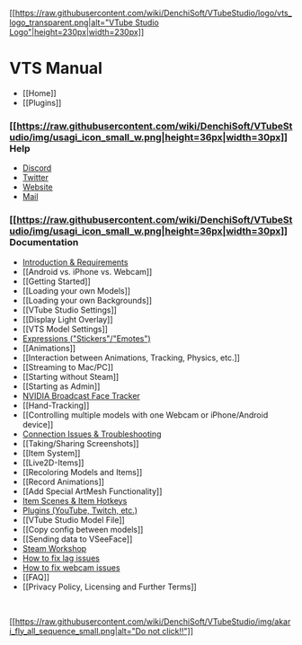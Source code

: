 [[[https://raw.githubusercontent.com/wiki/DenchiSoft/VTubeStudio/logo/vts_logo_transparent.png|alt="VTube Studio Logo"|height=230px|width=230px]]](https://github.com/DenchiSoft/VTubeStudio/wiki)

VTS Manual
=====================
- [[Home]]
- [[Plugins]]

### [[https://raw.githubusercontent.com/wiki/DenchiSoft/VTubeStudio/img/usagi_icon_small_w.png|height=36px|width=30px]] Help 
- [Discord](https://discord.gg/VTubeStudio)
- [Twitter](https://twitter.com/VTubeStudio)
- [Website](https://denchisoft.com)
- [Mail](mailto:denchi@denchisoft.com)

### [[https://raw.githubusercontent.com/wiki/DenchiSoft/VTubeStudio/img/usagi_icon_small_w.png|height=36px|width=30px]] Documentation
* [Introduction & Requirements](https://github.com/DenchiSoft/VTubeStudio/wiki/Introduction-&-Requirements)
* [[Android vs. iPhone vs. Webcam]]
* [[Getting Started]]
* [[Loading your own Models]]
* [[Loading your own Backgrounds]]
* [[VTube Studio Settings]]
* [[Display Light Overlay]]
* [[VTS Model Settings]]
* [Expressions ("Stickers"/"Emotes")](https://github.com/DenchiSoft/VTubeStudio/wiki/Expressions-(a.k.a.-Stickers-or-Emotes))
* [[Animations]]
* [[Interaction between Animations, Tracking, Physics, etc.]]
* [[Streaming to Mac/PC]]
* [[Starting without Steam]]
* [[Starting as Admin]]
* [NVIDIA Broadcast Face Tracker](https://github.com/DenchiSoft/VTubeStudio/wiki/NVIDIA-Webcam-Tracker)
* [[Hand-Tracking]]
* [[Controlling multiple models with one Webcam or iPhone/Android device]]
* [Connection Issues & Troubleshooting](https://github.com/DenchiSoft/VTubeStudio/wiki/Connection-Issues-&-Troubleshooting)
* [[Taking/Sharing Screenshots]]
* [[Item System]]
* [[Live2D-Items]]
* [[Recoloring Models and Items]]
* [[Record Animations]]
* [[Add Special ArtMesh Functionality]]
* [Item Scenes & Item Hotkeys](https://github.com/DenchiSoft/VTubeStudio/wiki/Item-Scenes-and-Item-Hotkeys)
* [Plugins (YouTube, Twitch, etc.)](https://github.com/DenchiSoft/VTubeStudio/wiki/Plugins)
* [[VTube Studio Model File]]
* [[Copy config between models]]
* [[Sending data to VSeeFace]]
* [Steam Workshop](https://github.com/DenchiSoft/VTubeStudio/wiki/Workshop)
* [How to fix lag issues](https://github.com/DenchiSoft/VTubeStudio/wiki/Lag-Troubleshooting)
* [How to fix webcam issues](https://github.com/DenchiSoft/VTubeStudio/wiki/Webcam-Troubleshooting)
* [[FAQ]]
* [[Privacy Policy, Licensing and Further Terms]]

<br/>

[[[https://raw.githubusercontent.com/wiki/DenchiSoft/VTubeStudio/img/akari_fly_all_sequence_small.png|alt="Do not click!!"]]](https://github.com/DenchiSoft/VTubeStudio/wiki/_Secret-Page)

